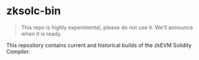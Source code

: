 # zksolc-bin

> This repo is highly experimental, please do not use it.
> We'll announce when it is ready.

This repository contains current and historical builds of the zkEVM Solidity Compiler. 
